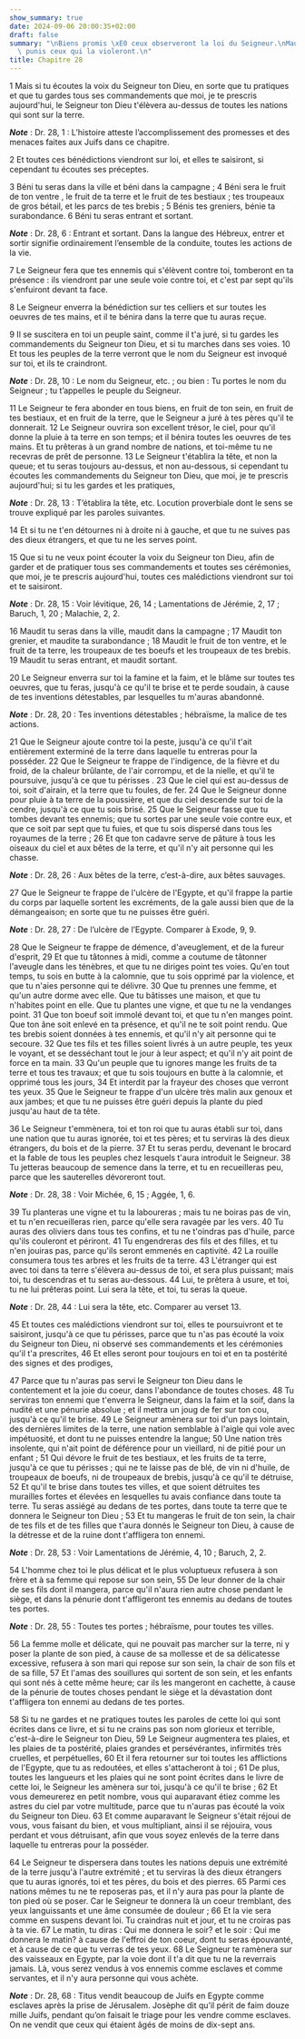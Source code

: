 ```yaml
---
show_summary: true
date: 2024-09-06 20:00:35+02:00
draft: false
summary: "\nBiens promis \xE0 ceux observeront la loi du Seigneur.\nMaux dont seront\
  \ punis ceux qui la violeront.\n"
title: Chapitre 28
---
```





1 Mais si tu écoutes la voix du Seigneur ton Dieu, en sorte que tu pratiques et que tu gardes tous ses commandements que moi, je te prescris aujourd'hui, le Seigneur ton Dieu t'élèvera au-dessus de toutes les nations qui sont sur la terre.

***Note*** :  Dr. 28, 1 : L’histoire atteste l’accomplissement des promesses et des menaces faites aux Juifs dans ce chapitre.

2 Et toutes ces bénédictions viendront sur loi, et elles te saisiront, si cependant tu écoutes ses préceptes.


3 Béni tu seras dans la ville et béni dans la campagne ; 4 Béni sera le fruit de ton ventre , le fruit de ta terre et le fruit de tes bestiaux ; tes troupeaux de gros bétail, et les parcs de tes brebis ; 5 Bénis tes greniers, bénie ta surabondance. 6 Béni tu seras entrant et sortant.

***Note*** :  Dr. 28, 6 : Entrant et sortant. Dans la langue des Hébreux, entrer et sortir signifie ordinairement l’ensemble de la conduite, toutes les actions de la vie.


7 Le Seigneur fera que tes ennemis qui s'élèvent contre toi, tomberont en ta présence : ils viendront par une seule voie contre toi, et c'est par sept qu'ils s'enfuiront devant ta face.


8 Le Seigneur enverra la bénédiction sur tes celliers et sur toutes les oeuvres de tes mains, et il te bénira dans la terre que tu auras reçue.


9 Il se suscitera en toi un peuple saint, comme il t'a juré, si tu gardes les commandements du Seigneur ton Dieu, et si tu marches dans ses voies. 10 Et tous les peuples de la terre verront que le nom du Seigneur est invoqué sur toi, et ils te craindront.

***Note*** :  Dr. 28, 10 : Le nom du Seigneur, etc. ; ou bien : Tu portes le nom du Seigneur ; tu t’appelles le peuple du Seigneur.


11 Le Seigneur te fera abonder en tous biens, en fruit de ton sein, en fruit de tes bestiaux, et en fruit de la terre, que le Seigneur a juré à tes pères qu'il te donnerait. 12 Le Seigneur ouvrira son excellent trésor, le ciel, pour qu'il donne la pluie à ta terre en son temps; et il bénira toutes les oeuvres de tes mains. Et tu prêteras à un grand nombre de nations, et toi-même tu ne recevras de prêt de personne. 13 Le Seigneur t'établira la tête, et non la queue; et tu seras toujours au-dessus, et non au-dessous, si cependant tu écoutes les commandements du Seigneur ton Dieu, que moi, je te prescris aujourd'hui; si tu les gardes et les pratiques,

***Note*** :  Dr. 28, 13 : T’établira la tête, etc. Locution proverbiale dont le sens se trouve expliqué par les paroles suivantes.

14 Et si tu ne t'en détournes ni à droite ni à gauche, et que tu ne suives pas des dieux étrangers, et que tu ne les serves point.


15 Que si tu ne veux point écouter la voix du Seigneur ton Dieu, afin de garder et de pratiquer tous ses commandements et toutes ses cérémonies, que moi, je te prescris aujourd'hui, toutes ces malédictions viendront sur toi et te saisiront.

***Note*** :  Dr. 28, 15 : Voir lévitique, 26, 14 ; Lamentations de Jérémie, 2, 17 ; Baruch, 1, 20 ; Malachie, 2, 2.


16 Maudit tu seras dans la ville, maudit dans la campagne ; 17 Maudit ton grenier, et maudite ta surabondance ; 18 Maudit le fruit de ton ventre, et le fruit de ta terre, les troupeaux de tes boeufs et les troupeaux de tes brebis. 19 Maudit tu seras entrant, et maudit sortant.


20 Le Seigneur enverra sur toi la famine et la faim, et le blâme sur toutes tes oeuvres, que tu feras, jusqu'à ce qu'il te brise et te perde soudain, à cause de tes inventions détestables, par lesquelles tu m'auras abandonné.

***Note*** :  Dr. 28, 20 : Tes inventions détestables ; hébraïsme, la malice de tes actions.

21 Que le Seigneur ajoute contre toi la peste, jusqu'à ce qu'il t'ait entièrement exterminé de la terre dans laquelle tu entreras pour la posséder. 22 Que le Seigneur te frappe de l'indigence, de la fièvre et du froid, de la chaleur brûlante, de l'air corrompu, et de la nielle, et qu'il te poursuive, jusqu'à ce que tu périsses . 23 Que le ciel qui est au-dessus de toi, soit d'airain, et la terre que tu foules, de fer. 24 Que le Seigneur donne pour pluie à ta terre de la poussière, et que du ciel descende sur toi de la cendre, jusqu'à ce que tu sois brisé. 25 Que le Seigneur fasse que tu tombes devant tes ennemis; que tu sortes par une seule voie contre eux, et que ce soit par sept que tu fuies, et que tu sois dispersé dans tous les royaumes de la terre ; 26 Et que ton cadavre serve de pâture à tous les oiseaux du ciel et aux bêtes de la terre, et qu'il n'y ait personne qui les chasse.

***Note*** :  Dr. 28, 26 : Aux bêtes de la terre, c’est-à-dire, aux bêtes sauvages.


27 Que le Seigneur te frappe de l'ulcère de l'Egypte, et qu'il frappe la partie du corps par laquelle sortent les excréments, de la gale aussi bien que de la démangeaison; en sorte que tu ne puisses être guéri.

***Note*** :  Dr. 28, 27 : De l’ulcère de l’Egypte. Comparer à Exode, 9, 9.

28 Que le Seigneur te frappe de démence, d'aveuglement, et de la fureur d'esprit, 29 Et que tu tâtonnes à midi, comme a coutume de tâtonner l'aveugle dans les ténèbres, et que tu ne diriges point tes voies. Qu'en tout temps, tu sois en butte à la calomnie, que tu sois opprimé par la violence, et que tu n'aies personne qui te délivre. 30 Que tu prennes une femme, et qu'un autre dorme avec elle. Que tu bâtisses une maison, et que tu n'habites point en elle. Que tu plantes une vigne, et que tu ne la vendanges point. 31 Que ton boeuf soit immolé devant toi, et que tu n'en manges point. Que ton âne soit enlevé en ta présence, et qu'il ne te soit point rendu. Que tes brebis soient données à tes ennemis, et qu'il n'y ait personne qui te secoure. 32 Que tes fils et tes filles soient livrés à un autre peuple, tes yeux le voyant, et se desséchant tout le jour à leur aspect; et qu'il n'y ait point de force en ta main. 33 Qu'un peuple que tu ignores mange les fruits de ta terre et tous tes travaux; et que tu sois toujours en
butte à la calomnie, et opprimé tous les jours, 34 Et interdit par la frayeur des choses que verront tes yeux. 35 Que le Seigneur te frappe d'un ulcère très malin aux genoux et aux jambes; et que tu ne puisses être guéri depuis la plante du pied jusqu'au haut de ta tête.


36 Le Seigneur t'emmènera, toi et ton roi que tu auras établi sur toi, dans une nation que tu auras ignorée, toi et tes pères; et tu serviras là des dieux étrangers, du bois et de la pierre. 37 Et tu seras perdu, devenant le brocard et la fable de tous les peuples chez lesquels t'aura introduit le Seigneur. 38 Tu jetteras beaucoup de semence dans la terre, et tu en recueilleras peu, parce que les sauterelles dévoreront tout.

***Note*** :  Dr. 28, 38 : Voir Michée, 6, 15 ; Aggée, 1, 6.

39 Tu planteras une vigne et tu la laboureras ; mais tu ne boiras pas de vin, et tu n'en recueilleras rien, parce qu'elle sera ravagée par les vers. 40 Tu auras des oliviers dans tous tes confins, et tu ne t'oindras pas d'huile, parce qu'ils couleront et périront. 41 Tu engendreras des fils et des filles, et tu n'en jouiras pas, parce qu'ils seront emmenés en captivité. 42 La rouille consumera tous tes arbres et les fruits de ta terre. 43 L'étranger qui est avec toi dans ta terre s'élèvera au-dessus de toi, et sera plus puissant; mais toi, tu descendras et tu seras au-dessous. 44 Lui, te prêtera à usure, et toi, tu ne lui prêteras point. Lui sera la tête, et toi, tu seras la queue.

***Note*** :  Dr. 28, 44 : Lui sera la tête, etc. Comparer au verset 13.


45 Et toutes ces malédictions viendront sur toi, elles te poursuivront et te saisiront, jusqu'à ce que tu périsses, parce que tu n'as pas écouté la voix du Seigneur ton Dieu, ni observé ses commandements et les cérémonies qu'il t'a prescrites, 46 Et elles seront pour toujours en toi et en ta postérité des signes et des prodiges,


47 Parce que tu n'auras pas servi le Seigneur ton Dieu dans le contentement et la joie du coeur, dans l'abondance de toutes choses. 48 Tu serviras ton ennemi que t'enverra le Seigneur, dans la faim et la soif, dans la nudité et une pénurie absolue ; et il mettra un joug de fer sur ton cou, jusqu'à ce qu'il te brise. 49 Le Seigneur amènera sur toi d'un pays lointain, des dernières limites de la terre, une nation semblable à l'aigle qui vole avec impétuosité, et dont tu ne puisses entendre la langue; 50 Une nation très insolente, qui n'ait point de déférence pour un vieillard, ni de pitié pour un enfant ; 51 Qui dévore le fruit de tes bestiaux, et les fruits de ta terre, jusqu'à ce que tu périsses ; qui ne te laisse pas de blé, de vin ni d'huile, de troupeaux de boeufs, ni de troupeaux de brebis, jusqu'à ce qu'il te détruise, 52 Et qu'il te brise dans toutes tes villes, et que soient détruites tes murailles fortes et élevées en lesquelles tu avais confiance dans toute ta terre. Tu seras assiégé au dedans de tes
portes, dans toute ta terre que te donnera le Seigneur ton Dieu ; 53 Et tu mangeras le fruit de ton sein, la chair de tes fils et de tes filles que t'aura donnés le Seigneur ton Dieu, à cause de la détresse et de la ruine dont t'affligera ton ennemi.

***Note*** :  Dr. 28, 53 : Voir Lamentations de Jérémie, 4, 10 ; Baruch, 2, 2.

54 L'homme chez toi le plus délicat et le plus voluptueux refusera à son frère et à sa femme qui repose sur son sein, 55 De leur donner de la chair de ses fils dont il mangera, parce qu'il n'aura rien autre chose pendant le siège, et dans la pénurie dont t'affligeront tes ennemis au dedans de toutes tes portes.

***Note*** :  Dr. 28, 55 : Toutes tes portes ; hébraïsme, pour toutes tes villes.

56 La femme molle et délicate, qui ne pouvait pas marcher sur la terre, ni y poser la plante de son pied, à cause de sa mollesse et de sa délicatesse excessive, refusera à son mari qui repose sur son sein, la chair de son fils et de sa fille, 57 Et l'amas des souillures qui sortent de son sein, et les enfants qui sont nés à cette même heure; car ils les mangeront en cachette, à cause de la pénurie de toutes choses pendant le siège et la dévastation dont t'affligera ton ennemi au dedans de tes portes.


58 Si tu ne gardes et ne pratiques toutes les paroles de cette loi qui sont écrites dans ce livre, et si tu ne crains pas son nom glorieux et terrible, c'est-à-dire le Seigneur ton Dieu, 59 Le Seigneur augmentera tes plaies, et les plaies de ta postérité, plaies grandes et persévérantes, infirmités très cruelles, et perpétuelles, 60 Et il fera retourner sur toi toutes les afflictions de l'Egypte, que tu as redoutées, et elles s'attacheront à toi ; 61 De plus, toutes les langueurs et les plaies qui ne sont point écrites dans le livre de cette loi, le Seigneur les amènera sur toi, jusqu'à ce qu'il te brise ; 62 Et vous demeurerez en petit nombre, vous qui auparavant étiez comme les astres du ciel par votre multitude, parce que tu n'auras pas écouté la voix du Seigneur ton Dieu. 63 Et comme auparavant le Seigneur s'était réjoui de vous, vous faisant du bien, et vous multipliant, ainsi il se réjouira, vous perdant et vous détruisant, afin que vous soyez enlevés de la terre dans laquelle tu entreras pour la posséder.

64 Le Seigneur te dispersera dans toutes les nations depuis une extrémité de la terre jusqu'à l'autre extrémité ; et tu serviras là des dieux étrangers que tu auras ignorés, toi et tes pères, du bois et des pierres. 65 Parmi ces nations mêmes tu ne te reposeras pas, et il n'y aura pas pour la plante de ton pied où se poser. Car le Seigneur te donnera là un coeur tremblant, des yeux languissants et une âme consumée de douleur ; 66 Et la vie sera comme en suspens devant loi. Tu craindras nuit et jour, et tu ne croiras pas à ta vie. 67 Le matin, tu diras : Qui me donnera le soir? et le soir : Qui me donnera le matin? à cause de l'effroi de ton coeur, dont tu seras épouvanté, et à cause de ce que tu verras de tes yeux. 68 Le Seigneur te ramènera sur des vaisseaux en Egypte, par la voie dont il t'a dit que tu ne la reverrais jamais. Là, vous serez vendus à vos ennemis comme esclaves et comme servantes, et il n'y aura personne qui vous achète.

***Note*** :  Dr. 28, 68 : Titus vendit beaucoup de Juifs en Egypte comme esclaves après la prise de Jérusalem. Josèphe dit qu’il périt de faim douze mille Juifs, pendant qu’on faisait le triage pour les vendre comme esclaves. On ne vendit que ceux qui étaient âgés de moins de dix-sept ans.


